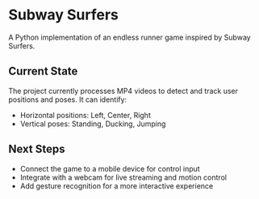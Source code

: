# Subway Surfers

A Python implementation of an endless runner game inspired by Subway Surfers.

## Current State

The project currently processes MP4 videos to detect and track user positions and poses. It can identify:
- Horizontal positions: Left, Center, Right
- Vertical poses: Standing, Ducking, Jumping

## Next Steps

- Connect the game to a mobile device for control input
- Integrate with a webcam for live streaming and motion control
- Add gesture recognition for a more interactive experience
